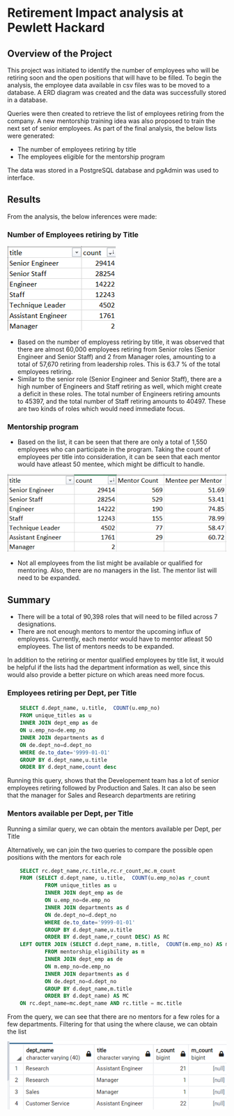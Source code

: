 # Retirement Impact analysis at Pewlett Hackard

## Overview of the Project
This project was initiated to identify the number of employees who will be retiring soon and the open positions that will have to be filled. To begin the analysis, the employee data available in csv files was to be moved to a database. A ERD diagram was created and the data was successfully stored in a database. 

Queries were then created to retrieve the list of employees retiring from the company. A new mentorship training idea was also proposed to train the next set of senior employees. As part of the final analysis, the below lists were generated:
- The number of employees retiring by title
- The employees eligible for the mentorship program

The data was stored in a PostgreSQL database and pgAdmin was used to interface.

## Results
From the analysis, the below inferences were made:

### Number of Employees retiring by Title

![Retiring Employee Count](https://github.com/Dhanushree27/Pewlett-Hackard-Analysis/blob/main/Images/Retiring_count_by_title.PNG) 

- Based on the number of employess retiring by title, it was observed that there are almost 60,000 employees retiring from Senior roles (Senior Engineer and Senior Staff) and 2 from Manager roles, amounting to a total of 57,670 retiring from leadership roles. This is 63.7 % of the total employees retiring.  
- Similar to the senior role (Senior Engineer and Senior Staff), there are a high number of Engineers and Staff retiring as well, which might create a deficit in these roles. The total number of Engineers retiring amounts to 45397, and the total number of Staff retiring amounts to 40497. These are two kinds of roles which would need immediate focus.

### Mentorship program

- Based on the list, it can be seen that there are only a total of 1,550 employees who can participate in the program. Taking the count of employees per title into consideration, it can be seen that each mentor would have atleast 50 mentee, which might be difficult to handle. 

![Mentee per Mentor](https://github.com/Dhanushree27/Pewlett-Hackard-Analysis/blob/main/Images/Mentee_per_Mentor.PNG)

- Not all employees from the list might be available or qualified for mentoring. Also, there are no managers in the list. The mentor list will need to be expanded. 

## Summary

- There will be a total of 90,398 roles that will need to be filled across 7 designations.
- There are not enough mentors to mentor the upcoming influx of employess. Currently, each mentor would have to mentor atleast 50 employees. The list of mentors needs to be expanded.

In addition to the retiring or mentor qualified employees by title list, it would be helpful if the lists had the department information as well, since this would also provide a better picture on which areas need more focus.

### Employees retiring per Dept, per Title
```sql
    SELECT d.dept_name, u.title,  COUNT(u.emp_no) 
    FROM unique_titles as u
    INNER JOIN dept_emp as de
    ON u.emp_no=de.emp_no
    INNER JOIN departments as d
    ON de.dept_no=d.dept_no
    WHERE de.to_date='9999-01-01'
    GROUP BY d.dept_name,u.title
    ORDER BY d.dept_name,count desc
```
Running this query, shows that the Developement team has a lot of senior employees retiring followed by Production and Sales. It can also be seen that the manager for Sales and Research departments are retiring

### Mentors available per Dept, per Title
Running a similar query, we can obtain the mentors available per Dept, per Title

Alternatively, we can join the two queries to compare the possible open positions with the mentors for each role
```sql
    SELECT rc.dept_name,rc.title,rc.r_count,mc.m_count
    FROM (SELECT d.dept_name, u.title,  COUNT(u.emp_no)as r_count
            FROM unique_titles as u
            INNER JOIN dept_emp as de
            ON u.emp_no=de.emp_no
            INNER JOIN departments as d
            ON de.dept_no=d.dept_no
            WHERE de.to_date='9999-01-01'
            GROUP BY d.dept_name,u.title
            ORDER BY d.dept_name,r_count DESC) AS RC
    LEFT OUTER JOIN (SELECT d.dept_name, m.title,  COUNT(m.emp_no) AS m_count
            FROM mentorship_eligibility as m
            INNER JOIN dept_emp as de
            ON m.emp_no=de.emp_no
            INNER JOIN departments as d
            ON de.dept_no=d.dept_no
            GROUP BY d.dept_name,m.title
            ORDER BY d.dept_name) AS MC
    ON rc.dept_name=mc.dept_name AND rc.title = mc.title                        
```
From the query, we can see that there are no mentors for a few roles for a few departments. Filtering for that using the where clause, we can obtain the list 

![No Mentor](https://github.com/Dhanushree27/Pewlett-Hackard-Analysis/blob/main/Images/No_Mentor.PNG)







